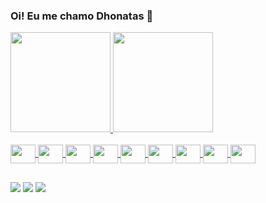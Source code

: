 ### Oi! Eu me chamo Dhonatas 👋


<div>
  <a href="https://github.com/dhonatasdev">
  <img height="160em" src="https://github-readme-stats.vercel.app/api?username=dhonatasdev&show_icons=true&theme=dark&include_all_commits=true&count_private=true"/>
  <img height="160em" src="https://github-readme-stats.vercel.app/api/top-langs/?username=dhonatasdev&layout=compact&langs_count=7&theme=dark"/>
</div>
  
  
<div style="display: inline_block"><br>
  <img align = "center" height ="30" width = "40" src="https://cdn.jsdelivr.net/gh/devicons/devicon/icons/html5/html5-original.svg" />
  <img align = "center" height ="30" width = "40" src="https://cdn.jsdelivr.net/gh/devicons/devicon/icons/css3/css3-original.svg" />
  <img align = "center" height ="30" width = "40" src="https://cdn.jsdelivr.net/gh/devicons/devicon/icons/csharp/csharp-original.svg" />
  <img align = "center" height = "30" width = "40" src="https://cdn.jsdelivr.net/gh/devicons/devicon/icons/javascript/javascript-original.svg" />
  <img align="center" height="30" width="40" src="https://cdn.jsdelivr.net/gh/devicons/devicon/icons/c/c-original.svg">

  <img align="center" height="30" width="40" src="https://cdn.jsdelivr.net/gh/devicons/devicon/icons/haskell/haskell-original.svg">
  <img align="center" height="30" width="40" src="https://cdn.jsdelivr.net/gh/devicons/devicon/icons/java/java-original.svg">
  <img align = "center" height = "30" width = "40" src="https://cdn.jsdelivr.net/gh/devicons/devicon/icons/visualstudio/visualstudio-plain.svg" />
  <img align = "center" height ="30" width = "40" src="https://cdn.jsdelivr.net/gh/devicons/devicon/icons/dot-net/dot-net-plain.svg" />
  





  ##

<div> 
 	<a href="https://www.facebook.com/dhonatas.alves.71/" target="_blank"><img src="https://img.shields.io/badge/Facebook-1877F2?style=for-the-badge&logo=facebook&logoColor=whit" target="_blank"></a>
  <a href = "mailto: dhonatad.dev@gmail.com"><img src="https://img.shields.io/badge/-Gmail-%23333?style=for-the-badge&logo=gmail&logoColor=white" target="_blank"></a>
  <a href="https://www.linkedin.com/in/jos%C3%A9-dhonatas-alves-sales-850509210/" target="_blank"><img src="https://img.shields.io/badge/-LinkedIn-%230077B5?style=for-the-badge&logo=linkedin&logoColor=white" target="_blank"></a> 
 
 
</div>
